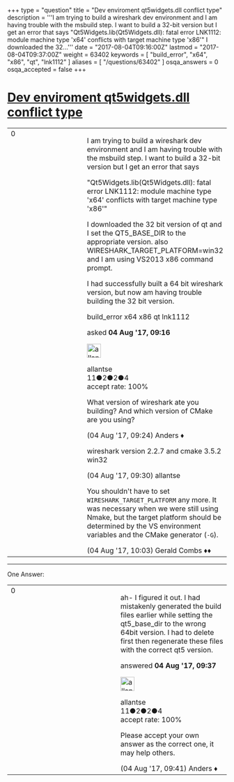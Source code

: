 +++
type = "question"
title = "Dev enviroment qt5widgets.dll conflict type"
description = '''I am trying to build a wireshark dev environment and I am having trouble with the msbuild step. I want to build a 32-bit version but I get an error that says  &quot;Qt5Widgets.lib(Qt5Widgets.dll): fatal error LNK1112: module machine type &#x27;x64&#x27; conflicts with target machine type &#x27;x86&#x27;&quot; I downloaded the 32...'''
date = "2017-08-04T09:16:00Z"
lastmod = "2017-08-04T09:37:00Z"
weight = 63402
keywords = [ "build_error", "x64", "x86", "qt", "lnk1112" ]
aliases = [ "/questions/63402" ]
osqa_answers = 0
osqa_accepted = false
+++

<div class="headNormal">

# [Dev enviroment qt5widgets.dll conflict type](/questions/63402/dev-enviroment-qt5widgetsdll-conflict-type)

</div>

<div id="main-body">

<div id="askform">

<table id="question-table" style="width:100%;"><colgroup><col style="width: 50%" /><col style="width: 50%" /></colgroup><tbody><tr class="odd"><td style="width: 30px; vertical-align: top"><div class="vote-buttons"><div id="post-63402-score" class="post-score" title="current number of votes">0</div><div id="favorite-count" class="favorite-count"></div></div></td><td><div id="item-right"><div class="question-body"><p>I am trying to build a wireshark dev environment and I am having trouble with the msbuild step. I want to build a 32-bit version but I get an error that says</p><p>"Qt5Widgets.lib(Qt5Widgets.dll): fatal error LNK1112: module machine type 'x64' conflicts with target machine type 'x86'"</p><p>I downloaded the 32 bit version of qt and I set the QT5_BASE_DIR to the appropriate version. also WIRESHARK_TARGET_PLATFORM=win32 and I am using VS2013 x86 command prompt.</p><p>I had successfully built a 64 bit wireshark version, but now am having trouble building the 32 bit version.</p></div><div id="question-tags" class="tags-container tags">build_error x64 x86 qt lnk1112</div><div id="question-controls" class="post-controls"></div><div class="post-update-info-container"><div class="post-update-info post-update-info-user"><p>asked <strong>04 Aug '17, 09:16</strong></p><img src="https://secure.gravatar.com/avatar/f5b7f4029bc4724fd35867c07f85712b?s=32&amp;d=identicon&amp;r=g" class="gravatar" width="32" height="32" alt="allantse&#39;s gravatar image" /><p>allantse<br />
<span class="score" title="11 reputation points">11</span><span title="2 badges"><span class="badge1">●</span><span class="badgecount">2</span></span><span title="2 badges"><span class="silver">●</span><span class="badgecount">2</span></span><span title="4 badges"><span class="bronze">●</span><span class="badgecount">4</span></span><br />
<span class="accept_rate" title="Rate of the user&#39;s accepted answers">accept rate:</span> <span title="allantse has one accepted answer">100%</span></p></div></div><div id="comments-container-63402" class="comments-container"><span id="63403"></span><div id="comment-63403" class="comment"><div id="post-63403-score" class="comment-score"></div><div class="comment-text"><p>What version of wireshark ate you building? And which version of CMake are you using?</p></div><div id="comment-63403-info" class="comment-info"><span class="comment-age">(04 Aug '17, 09:24)</span> Anders ♦</div></div><span id="63404"></span><div id="comment-63404" class="comment"><div id="post-63404-score" class="comment-score"></div><div class="comment-text"><p>wireshark version 2.2.7 and cmake 3.5.2 win32</p></div><div id="comment-63404-info" class="comment-info"><span class="comment-age">(04 Aug '17, 09:30)</span> allantse</div></div><span id="63409"></span><div id="comment-63409" class="comment"><div id="post-63409-score" class="comment-score"></div><div class="comment-text"><p>You shouldn't have to set <code>WIRESHARK_TARGET_PLATFORM</code> any more. It was necessary when we were still using Nmake, but the target platform should be determined by the VS environment variables and the CMake generator (<code>-G</code>).</p></div><div id="comment-63409-info" class="comment-info"><span class="comment-age">(04 Aug '17, 10:03)</span> Gerald Combs ♦♦</div></div></div><div id="comment-tools-63402" class="comment-tools"></div><div class="clear"></div><div id="comment-63402-form-container" class="comment-form-container"></div><div class="clear"></div></div></td></tr></tbody></table>

------------------------------------------------------------------------

<div class="tabBar">

<span id="sort-top"></span>

<div class="headQuestions">

One Answer:

</div>

</div>

<span id="63406"></span>

<div id="answer-container-63406" class="answer accepted-answer answered-by-owner">

<table style="width:100%;"><colgroup><col style="width: 50%" /><col style="width: 50%" /></colgroup><tbody><tr class="odd"><td style="width: 30px; vertical-align: top"><div class="vote-buttons"><div id="post-63406-score" class="post-score" title="current number of votes">0</div></div></td><td><div class="item-right"><div class="answer-body"><p>ah- I figured it out. I had mistakenly generated the build files earlier while setting the qt5_base_dir to the wrong 64bit version. I had to delete first then regenerate these files with the correct qt5 version.</p></div><div class="answer-controls post-controls"></div><div class="post-update-info-container"><div class="post-update-info post-update-info-user"><p>answered <strong>04 Aug '17, 09:37</strong></p><img src="https://secure.gravatar.com/avatar/f5b7f4029bc4724fd35867c07f85712b?s=32&amp;d=identicon&amp;r=g" class="gravatar" width="32" height="32" alt="allantse&#39;s gravatar image" /><p>allantse<br />
<span class="score" title="11 reputation points">11</span><span title="2 badges"><span class="badge1">●</span><span class="badgecount">2</span></span><span title="2 badges"><span class="silver">●</span><span class="badgecount">2</span></span><span title="4 badges"><span class="bronze">●</span><span class="badgecount">4</span></span><br />
<span class="accept_rate" title="Rate of the user&#39;s accepted answers">accept rate:</span> <span title="allantse has one accepted answer">100%</span></p></div></div><div id="comments-container-63406" class="comments-container"><span id="63407"></span><div id="comment-63407" class="comment"><div id="post-63407-score" class="comment-score"></div><div class="comment-text"><p>Please accept your own answer as the correct one, it may help others.</p></div><div id="comment-63407-info" class="comment-info"><span class="comment-age">(04 Aug '17, 09:41)</span> Anders ♦</div></div></div><div id="comment-tools-63406" class="comment-tools"></div><div class="clear"></div><div id="comment-63406-form-container" class="comment-form-container"></div><div class="clear"></div></div></td></tr></tbody></table>

</div>

<div class="paginator-container-left">

</div>

</div>

</div>

